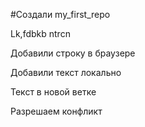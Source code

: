 ﻿#Создали my_first_repo

Lk,fdbkb ntrcn

Добавили строку в браузере

Добавили текст локально

Текст в новой ветке

Разрешаем конфликт

